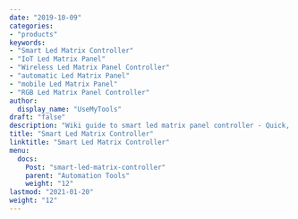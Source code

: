 ```yaml
---
date: "2019-10-09"
categories:
- "products"
keywords:
- "Smart Led Matrix Controller"
- "IoT Led Matrix Panel"
- "Wireless Led Matrix Panel Controller"
- "automatic Led Matrix Panel"
- "mobile Led Matrix Panel"
- "RGB Led Matrix Panel Controller"
author:
  display_name: "UseMyTools"
draft: "false"
description: "Wiki guide to smart led matrix panel controller - Quick, easy and simple way to automate led matrix panel module and control it from your mobile/tablet or PC. It has built-in timers to automate led matrix panel ON/OFF schedules."
title: "Smart Led Matrix Controller"
linktitle: "Smart Led Matrix Controller"
menu:
  docs:
    Post: "smart-led-matrix-controller"
    parent: "Automation Tools"
    weight: "12"
lastmod: "2021-01-20"
weight: "12"
---
```

